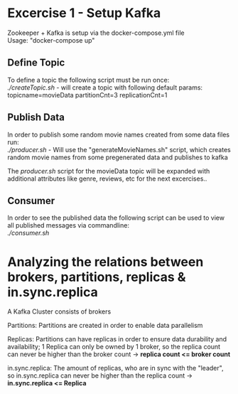 # Excercise 1 - Setup Kafka

Zookeeper + Kafka is setup via the docker-compose.yml file  
Usage: "docker-compose up"

## Define Topic

To define a topic the following script must be run once:  
*./createTopic.sh* - will create a topic with following default params: topicname=movieData partitionCnt=3 replicationCnt=1

## Publish Data

In order to publish some random movie names created from some data files run:  
*./producer.sh* - Will use the "generateMovieNames.sh" script, which creates random movie names from some pregenerated data and publishes to kafka

The *producer.sh* script for the movieData topic will be expanded with additional attributes like genre, reviews, etc for the next excercises..

## Consumer

In order to see the published data the following script can be used to view all published messages via commandline:  
*./consumer.sh*

# Analyzing the relations between brokers, partitions, replicas & in.sync.replica 

A Kafka Cluster consists of brokers  

Partitions: Partitions are created in order to enable data parallelism  

Replicas: Partitions can have replicas in order to ensure data durability and availability; 1 Replica can only be owned by 1 broker, so the replica count can never be higher than the broker count -> __replica count <= broker count__  

in.sync.replica: The amount of replicas, who are in sync with the "leader", so in.sync.replica can never be higher than the replica count -> __in.sync.replica <= Replica__